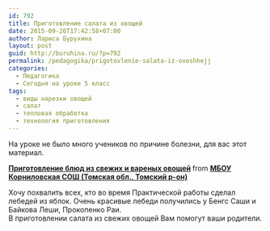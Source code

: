 ```yaml
---
id: 792
title: Приготовление салата из овощей
date: 2015-09-26T17:42:58+07:00
author: Лариса Бурухина
layout: post
guid: http://buruhina.ru/?p=792
permalink: /pedagogika/prigotovlenie-salata-iz-ovoshhejj
categories:
  - Педагогика
  - Сегодня на уроке 5 класс
tags:
  - виды нарезки овощей
  - салат
  - тепловая обработка
  - технология приготовления
---
```

На уроке не было много учеников по причине болезни, для вас этот материал.  


<div style="margin-bottom:5px">
  <strong> <a href="https://www.slideshare.net/viktorz1986/ss-53220958" title="Приготовление блюд из свежих и вареных овощей" target="_blank">Приготовление блюд из свежих и вареных овощей</a> </strong> from <strong><a href="http://www.slideshare.net/viktorz1986" target="_blank">МБОУ Корниловская СОШ (Томская обл., Томский р-он)</a></strong>
</div>

Хочу похвалить всех, кто во время Практической работы сделал лебедей из яблок. Очень красивые лебеди получились у Бенгс Саши и Байкова Леши, Прокопенко Раи.  
В приготовлении салата из свежих овощей Вам помогут ваши родители.